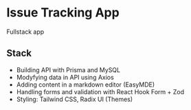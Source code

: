 # Issue Tracking App

Fullstack app

## Stack

- Building API with Prisma and MySQL
- Modyfying data in API using Axios
- Adding content in a markdown editor (EasyMDE)
- Handling forms and validation with React Hook Form + Zod
- Styling: Tailwind CSS, Radix UI (Themes)
